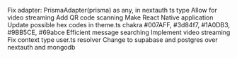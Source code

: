 Fix adapter: PrismaAdapter(prisma) as any, in nextauth ts type
Allow for video streaming
Add QR code scanning
Make React Native application
Update possible hex codes in theme.ts chakra #007AFF, #3d84f7, #1A0DB3, #9BB5CE, #69abce
Efficient message searching
Implement video streaming
Fix context type user.ts resolver
Change to supabase and postgres over nextauth and mongodb
